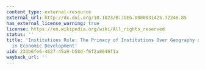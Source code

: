 ```yaml
---
content_type: external-resource
external_url: http://dx.doi.org/10.1023/B:JOEG.0000031425.72248.85
has_external_license_warning: true
license: https://en.wikipedia.org/wiki/All_rights_reserved
status: ''
title: 'Institutions Rule: The Primacy of Institutions Over Geography and Integration
  in Economic Development'
uid: 231b6fe6-4627-45a9-b58d-f6f2a0046f1a
wayback_url: ''
---
```

